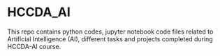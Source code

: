 # HCCDA_AI
This repo contains python codes, jupyter notebook code files related to Artificial Intelligence (AI), different tasks and projects completed during HCCDA-AI course.
